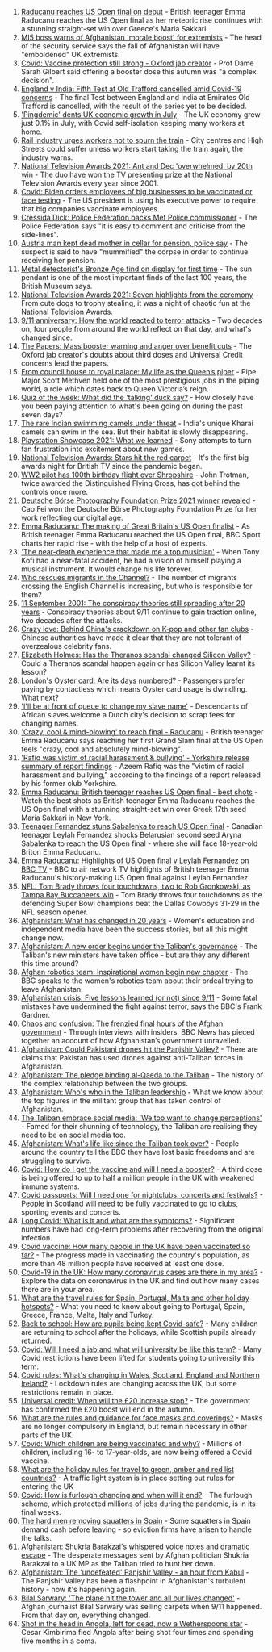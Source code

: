 1. [Raducanu reaches US Open final on debut](https://www.bbc.co.uk/sport/tennis/58511033?at_medium=RSS&at_campaign=KARANGA) - British teenager Emma Raducanu reaches the US Open final as her meteoric rise continues with a stunning straight-set win over Greece's Maria Sakkari.
2. [MI5 boss warns of Afghanistan 'morale boost' for extremists](https://www.bbc.co.uk/news/uk-58512901?at_medium=RSS&at_campaign=KARANGA) - The head of the security service says the fall of Afghanistan will have "emboldened" UK extremists.
3. [Covid: Vaccine protection still strong - Oxford jab creator](https://www.bbc.co.uk/news/uk-58507436?at_medium=RSS&at_campaign=KARANGA) - Prof Dame Sarah Gilbert said offering a booster dose this autumn was "a complex decision".
4. [England v India: Fifth Test at Old Trafford cancelled amid Covid-19 concerns](https://www.bbc.co.uk/sport/cricket/58512624?at_medium=RSS&at_campaign=KARANGA) - The final Test between England and India at Emirates Old Trafford is cancelled, with the result of the series yet to be decided.
5. ['Pingdemic' dents UK economic growth in July](https://www.bbc.co.uk/news/business-58502593?at_medium=RSS&at_campaign=KARANGA) - The UK economy grew just 0.1% in July, with Covid self-isolation keeping many workers at home.
6. [Rail industry urges workers not to spurn the train](https://www.bbc.co.uk/news/business-58502589?at_medium=RSS&at_campaign=KARANGA) - City centres and High Streets could suffer unless workers start taking the train again, the industry warns.
7. [National Television Awards 2021: Ant and Dec 'overwhelmed' by 20th win](https://www.bbc.co.uk/news/entertainment-arts-58509117?at_medium=RSS&at_campaign=KARANGA) - The duo have won the TV presenting prize at the National Television Awards every year since 2001.
8. [Covid: Biden orders employees of big businesses to be vaccinated or face testing](https://www.bbc.co.uk/news/world-us-canada-58508547?at_medium=RSS&at_campaign=KARANGA) - The US president is using his executive power to require that big companies vaccinate employees.
9. [Cressida Dick: Police Federation backs Met Police commissioner](https://www.bbc.co.uk/news/uk-england-london-58516367?at_medium=RSS&at_campaign=KARANGA) - The Police Federation says "it is easy to comment and criticise from the side-lines".
10. [Austria man kept dead mother in cellar for pension, police say](https://www.bbc.co.uk/news/world-europe-58510192?at_medium=RSS&at_campaign=KARANGA) - The suspect is said to have "mummified" the corpse in order to continue receiving her pension.
11. [Metal detectorist's Bronze Age find on display for first time](https://www.bbc.co.uk/news/uk-england-shropshire-58508163?at_medium=RSS&at_campaign=KARANGA) - The sun pendant is one of the most important finds of the last 100 years, the British Museum says.
12. [National Television Awards 2021: Seven highlights from the ceremony](https://www.bbc.co.uk/news/entertainment-arts-58509116?at_medium=RSS&at_campaign=KARANGA) - From cute dogs to trophy stealing, it was a night of chaotic fun at the National Television Awards.
13. [9/11 anniversary: How the world reacted to terror attacks](https://www.bbc.co.uk/news/world-us-canada-58509703?at_medium=RSS&at_campaign=KARANGA) - Two decades on, four people from around the world reflect on that day, and what's changed since.
14. [The Papers: Mass booster warning and anger over benefit cuts](https://www.bbc.co.uk/news/blogs-the-papers-58509832?at_medium=RSS&at_campaign=KARANGA) - The Oxford jab creator's doubts about third doses and Universal Credit concerns lead the papers.
15. [From council house to royal palace: My life as the Queen’s piper](https://www.bbc.co.uk/news/uk-scotland-58476253?at_medium=RSS&at_campaign=KARANGA) - Pipe Major Scott Methven held one of the most prestigious jobs in the piping world, a role which dates back to Queen Victoria’s reign.
16. [Quiz of the week: What did the 'talking' duck say?](https://www.bbc.co.uk/news/world-58472583?at_medium=RSS&at_campaign=KARANGA) - How closely have you been paying attention to what's been going on during the past seven days?
17. [The rare Indian swimming camels under threat](https://www.bbc.co.uk/news/world-asia-india-58498881?at_medium=RSS&at_campaign=KARANGA) - India's unique Kharai camels can swim in the sea. But their habitat is slowly disappearing.
18. [Playstation Showcase 2021: What we learned](https://www.bbc.co.uk/news/newsbeat-58513874?at_medium=RSS&at_campaign=KARANGA) - Sony attempts to turn fan frustration into excitement about new games.
19. [National Television Awards: Stars hit the red carpet](https://www.bbc.co.uk/news/entertainment-arts-58508240?at_medium=RSS&at_campaign=KARANGA) - It's the first big awards night for British TV since the pandemic began.
20. [WW2 pilot has 100th birthday flight over Shropshire](https://www.bbc.co.uk/news/uk-england-shropshire-58506749?at_medium=RSS&at_campaign=KARANGA) - John Trotman, twice awarded the Distinguished Flying Cross, has got behind the controls once more.
21. [Deutsche Börse Photography Foundation Prize 2021 winner revealed](https://www.bbc.co.uk/news/in-pictures-58501066?at_medium=RSS&at_campaign=KARANGA) - Cao Fei won the Deutsche Börse Photography Foundation Prize for her work reflecting our digital age.
22. [Emma Raducanu: The making of Great Britain's US Open finalist](https://www.bbc.co.uk/sport/tennis/58510368?at_medium=RSS&at_campaign=KARANGA) - As British teenager Emma Raducanu reached the US Open final, BBC Sport charts her rapid rise - with the help of a host of experts.
23. ['The near-death experience that made me a top musician'](https://www.bbc.co.uk/news/stories-58465559?at_medium=RSS&at_campaign=KARANGA) - When Tony Kofi had a near-fatal accident, he had a vision of himself playing a musical instrument. It would change his life forever.
24. [Who rescues migrants in the Channel?](https://www.bbc.co.uk/news/uk-46758600?at_medium=RSS&at_campaign=KARANGA) - The number of migrants crossing the English Channel is increasing, but who is responsible for them?
25. [11 September 2001: The conspiracy theories still spreading after 20 years](https://www.bbc.co.uk/news/58469600?at_medium=RSS&at_campaign=KARANGA) - Conspiracy theories about 9/11 continue to gain traction online, two decades after the attacks.
26. [Crazy love: Behind China's crackdown on K-pop and other fan clubs](https://www.bbc.co.uk/news/world-asia-china-58459318?at_medium=RSS&at_campaign=KARANGA) - Chinese authorities have made it clear that they are not tolerant of overzealous celebrity fans.
27. [Elizabeth Holmes: Has the Theranos scandal changed Silicon Valley?](https://www.bbc.co.uk/news/technology-58469882?at_medium=RSS&at_campaign=KARANGA) - Could a Theranos scandal happen again or has Silicon Valley learnt its lesson?
28. [London's Oyster card: Are its days numbered?](https://www.bbc.co.uk/news/uk-england-london-58197631?at_medium=RSS&at_campaign=KARANGA) - Passengers prefer paying by contactless which means Oyster card usage is dwindling. What next?
29. ['I'll be at front of queue to change my slave name'](https://www.bbc.co.uk/news/world-europe-58492848?at_medium=RSS&at_campaign=KARANGA) - Descendants of African slaves welcome a Dutch city's decision to scrap fees for changing names.
30. ['Crazy, cool & mind-blowing' to reach final - Raducanu](https://www.bbc.co.uk/sport/tennis/58510530?at_medium=RSS&at_campaign=KARANGA) - British teenager Emma Raducanu says reaching her first Grand Slam final at the US Open feels "crazy, cool and absolutely mind-blowing".
31. ['Rafiq was victim of racial harassment & bullying' - Yorkshire release summary of report findings](https://www.bbc.co.uk/sport/cricket/58514665?at_medium=RSS&at_campaign=KARANGA) - Azeem Rafiq was the "victim of racial harassment and bullying," according to the findings of a report released by his former club Yorkshire.
32. [Emma Raducanu: British teenager reaches US Open final - best shots](https://www.bbc.co.uk/sport/av/tennis/58513418?at_medium=RSS&at_campaign=KARANGA) - Watch the best shots as British teenager Emma Raducanu reaches the US Open final with a stunning straight-set win over Greek 17th seed Maria Sakkari in New York.
33. [Teenager Fernandez stuns Sabalenka to reach US Open final](https://www.bbc.co.uk/sport/tennis/58496283?at_medium=RSS&at_campaign=KARANGA) - Canadian teenager Leylah Fernandez shocks Belarusian second seed Aryna Sabalenka to reach the US Open final - where she will face 18-year-old Briton Emma Raducanu.
34. [Emma Raducanu: Highlights of US Open final v Leylah Fernandez on BBC TV](https://www.bbc.co.uk/sport/tennis/58514875?at_medium=RSS&at_campaign=KARANGA) - BBC to air network TV highlights of British teenager Emma Raducanu's history-making US Open final against Leylah Fernandez
35. [NFL: Tom Brady throws four touchdowns, two to Rob Gronkowski, as Tampa Bay Buccaneers win](https://www.bbc.co.uk/sport/av/american-football/58513770?at_medium=RSS&at_campaign=KARANGA) - Tom Brady throws four touchdowns as the defending Super Bowl champions beat the Dallas Cowboys 31-29 in the NFL season opener.
36. [Afghanistan: What has changed in 20 years](https://www.bbc.co.uk/news/world-asia-58505044?at_medium=RSS&at_campaign=KARANGA) - Women's education and independent media have been the success stories, but all this might change now.
37. [Afghanistan: A new order begins under the Taliban's governance](https://www.bbc.co.uk/news/world-asia-58495112?at_medium=RSS&at_campaign=KARANGA) - The Taliban's new ministers have taken office - but are they any different this time around?
38. [Afghan robotics team: Inspirational women begin new chapter](https://www.bbc.co.uk/news/world-asia-58496148?at_medium=RSS&at_campaign=KARANGA) - The BBC speaks to the women's robotics team about their ordeal trying to leave Afghanistan.
39. [Afghanistan crisis: Five lessons learned (or not) since 9/11](https://www.bbc.co.uk/news/world-asia-58502199?at_medium=RSS&at_campaign=KARANGA) - Some fatal mistakes have undermined the fight against terror, says the BBC's Frank Gardner.
40. [Chaos and confusion: The frenzied final hours of the Afghan government](https://www.bbc.co.uk/news/world-asia-58477131?at_medium=RSS&at_campaign=KARANGA) - Through interviews with insiders, BBC News has pieced together an account of how Afghanistan’s government unravelled.
41. [Afghanistan: Could Pakistani drones hit the Panjshir Valley?](https://www.bbc.co.uk/news/58480299?at_medium=RSS&at_campaign=KARANGA) - There are claims that Pakistan has used drones against anti-Taliban forces in Afghanistan.
42. [Afghanistan: The pledge binding al-Qaeda to the Taliban](https://www.bbc.co.uk/news/world-asia-58473574?at_medium=RSS&at_campaign=KARANGA) - The history of the complex relationship between the two groups.
43. [Afghanistan: Who's who in the Taliban leadership](https://www.bbc.co.uk/news/world-asia-58235639?at_medium=RSS&at_campaign=KARANGA) - What we know about the top figures in the militant group that has taken control of Afghanistan.
44. [The Taliban embrace social media: 'We too want to change perceptions'](https://www.bbc.co.uk/news/world-asia-58466939?at_medium=RSS&at_campaign=KARANGA) - Famed for their shunning of technology, the Taliban are realising they need to be on social media too.
45. [Afghanistan: What's life like since the Taliban took over?](https://www.bbc.co.uk/news/world-asia-58434735?at_medium=RSS&at_campaign=KARANGA) - People around the country tell the BBC they have lost basic freedoms and are struggling to survive.
46. [Covid: How do I get the vaccine and will I need a booster?](https://www.bbc.co.uk/news/health-55045639?at_medium=RSS&at_campaign=KARANGA) - A third dose is being offered to up to half a million people in the UK with weakened immune systems.
47. [Covid passports: Will I need one for nightclubs, concerts and festivals?](https://www.bbc.co.uk/news/explainers-55718553?at_medium=RSS&at_campaign=KARANGA) - People in Scotland will need to be fully vaccinated to go to clubs, sporting events and concerts.
48. [Long Covid: What is it and what are the symptoms?](https://www.bbc.co.uk/news/health-57833394?at_medium=RSS&at_campaign=KARANGA) - Significant numbers have had long-term problems after recovering from the original infection.
49. [Covid vaccine: How many people in the UK have been vaccinated so far?](https://www.bbc.co.uk/news/health-55274833?at_medium=RSS&at_campaign=KARANGA) - The progress made in vaccinating the country's population, as more than 48 million people have received at least one dose.
50. [Covid-19 in the UK: How many coronavirus cases are there in my area?](https://www.bbc.co.uk/news/uk-51768274?at_medium=RSS&at_campaign=KARANGA) - Explore the data on coronavirus in the UK and find out how many cases there are in your area.
51. [What are the travel rules for Spain, Portugal, Malta and other holiday hotspots?](https://www.bbc.co.uk/news/explainers-56997931?at_medium=RSS&at_campaign=KARANGA) - What you need to know about going to Portugal, Spain, Greece, France, Malta, Italy and Turkey.
52. [Back to school: How are pupils being kept Covid-safe?](https://www.bbc.co.uk/news/education-51643556?at_medium=RSS&at_campaign=KARANGA) - Many children are returning to school after the holidays, while Scottish pupils already returned.
53. [Covid: Will I need a jab and what will university be like this term?](https://www.bbc.co.uk/news/explainers-52753913?at_medium=RSS&at_campaign=KARANGA) - Many Covid restrictions have been lifted for students going to university this term.
54. [Covid rules: What's changing in Wales, Scotland, England and Northern Ireland?](https://www.bbc.co.uk/news/explainers-52530518?at_medium=RSS&at_campaign=KARANGA) - Lockdown rules are changing across the UK, but some restrictions remain in place.
55. [Universal credit: When will the £20 increase stop?](https://www.bbc.co.uk/news/uk-41487126?at_medium=RSS&at_campaign=KARANGA) - The government has confirmed the £20 boost will end in the autumn.
56. [What are the rules and guidance for face masks and coverings?](https://www.bbc.co.uk/news/health-51205344?at_medium=RSS&at_campaign=KARANGA) - Masks are no longer compulsory in England, but remain necessary in other parts of the UK.
57. [Covid: Which children are being vaccinated and why?](https://www.bbc.co.uk/news/health-57888429?at_medium=RSS&at_campaign=KARANGA) - Millions of children, including 16- to 17-year-olds, are now being offered a Covid vaccine.
58. [What are the holiday rules for travel to green, amber and red list countries?](https://www.bbc.co.uk/news/explainers-52544307?at_medium=RSS&at_campaign=KARANGA) - A traffic light system is in place setting out rules for entering the UK
59. [Covid: How is furlough changing and when will it end?](https://www.bbc.co.uk/news/explainers-52135342?at_medium=RSS&at_campaign=KARANGA) - The furlough scheme, which protected millions of jobs during the pandemic, is in its final weeks.
60. [The hard men removing squatters in Spain](https://www.bbc.co.uk/news/stories-58310532?at_medium=RSS&at_campaign=KARANGA) - Some squatters in Spain demand cash before leaving - so eviction firms have arisen to handle the talks.
61. [Afghanistan: Shukria Barakzai's whispered voice notes and dramatic escape](https://www.bbc.co.uk/news/world-asia-58345901?at_medium=RSS&at_campaign=KARANGA) - The desperate messages sent by Afghan politician Shukria Barakzai to a UK MP as the Taliban tried to hunt her down.
62. [Afghanistan: The 'undefeated' Panjshir Valley - an hour from Kabul](https://www.bbc.co.uk/news/world-asia-58329527?at_medium=RSS&at_campaign=KARANGA) - The Panjshir Valley has been a flashpoint in Afghanistan's turbulent history - now it's happening again.
63. [Bilal Sarwary: 'The plane hit the tower and all our lives changed'](https://www.bbc.co.uk/news/world-south-asia-58071592?at_medium=RSS&at_campaign=KARANGA) - Afghan journalist Bilal Sarwary was selling carpets when 9/11 happened. From that day on, everything changed.
64. [Shot in the head in Angola, left for dead, now a Wetherspoons star](https://www.bbc.co.uk/news/uk-58266180?at_medium=RSS&at_campaign=KARANGA) - Cesar Kimbirima fled Angola after being shot four times and spending five months in a coma.
